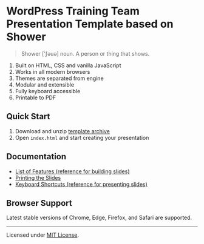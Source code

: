 # WordPress Training Team Presentation Template based on Shower

> Shower ['ʃəuə] noun. A person or thing that shows.

1. Built on HTML, CSS and vanilla JavaScript
2. Works in all modern browsers
3. Themes are separated from engine
4. Modular and extensible
5. Fully keyboard accessible
6. Printable to PDF

## Quick Start

1. Download and unzip [template archive](http://shwr.me/shower.zip)
2. Open `index.html` and start creating your presentation

## Documentation

- [List of Features (reference for building slides)](https://github.com/shower/shower/blob/master/docs/features.md)
- [Printing the Slides](https://github.com/shower/shower/blob/master/docs/printing.md)
- [Keyboard Shortcuts (reference for presenting slides)](https://github.com/shower/shower/blob/master/docs/shortcuts.md)

## Browser Support

Latest stable versions of Chrome, Edge, Firefox, and Safari are supported.

---
Licensed under [MIT License](LICENSE.md).
